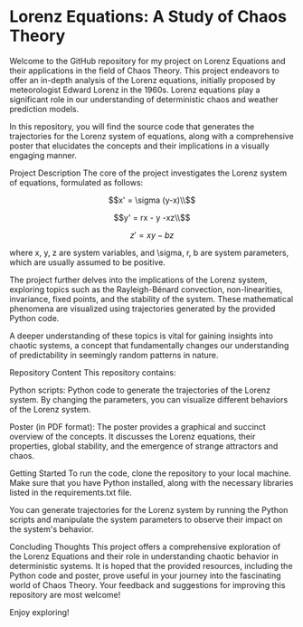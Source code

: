 # Lorenz Equations: A Study of Chaos Theory
Welcome to the GitHub repository for my project on Lorenz Equations and their applications in the field of Chaos Theory. This project endeavors to offer an in-depth analysis of the Lorenz equations, initially proposed by meteorologist Edward Lorenz in the 1960s. Lorenz equations play a significant role in our understanding of deterministic chaos and weather prediction models.

In this repository, you will find the source code that generates the trajectories for the Lorenz system of equations, along with a comprehensive poster that elucidates the concepts and their implications in a visually engaging manner.

Project Description
The core of the project investigates the Lorenz system of equations, formulated as follows:

```math
x' = \sigma (y-x)\\
```
```math
y' = rx - y -xz\\
```
```math
z' = xy - bz
```

where x, y, z are system variables, and \sigma, r, b are system parameters, which are usually assumed to be positive.

The project further delves into the implications of the Lorenz system, exploring topics such as the Rayleigh-Bénard convection, non-linearities, invariance, fixed points, and the stability of the system. These mathematical phenomena are visualized using trajectories generated by the provided Python code.

A deeper understanding of these topics is vital for gaining insights into chaotic systems, a concept that fundamentally changes our understanding of predictability in seemingly random patterns in nature.

Repository Content
This repository contains:

Python scripts: Python code to generate the trajectories of the Lorenz system. By changing the parameters, you can visualize different behaviors of the Lorenz system.

Poster (in PDF format): The poster provides a graphical and succinct overview of the concepts. It discusses the Lorenz equations, their properties, global stability, and the emergence of strange attractors and chaos.

Getting Started
To run the code, clone the repository to your local machine. Make sure that you have Python installed, along with the necessary libraries listed in the requirements.txt file.

You can generate trajectories for the Lorenz system by running the Python scripts and manipulate the system parameters to observe their impact on the system's behavior.

Concluding Thoughts
This project offers a comprehensive exploration of the Lorenz Equations and their role in understanding chaotic behavior in deterministic systems. It is hoped that the provided resources, including the Python code and poster, prove useful in your journey into the fascinating world of Chaos Theory. Your feedback and suggestions for improving this repository are most welcome!

Enjoy exploring!
